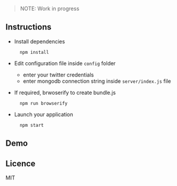 > NOTE: Work in progress

Instructions
-----------
		

- Install dependencies

		npm install

- Edit configuration file inside `config` folder
	
	- enter your twitter credentials
	- enter mongodb connection string inside `server/index.js` file

- If required, brwoserify to create bundle.js

		npm run browserify

- Launch your application

		npm start


Demo
----------



Licence
-----------

MIT